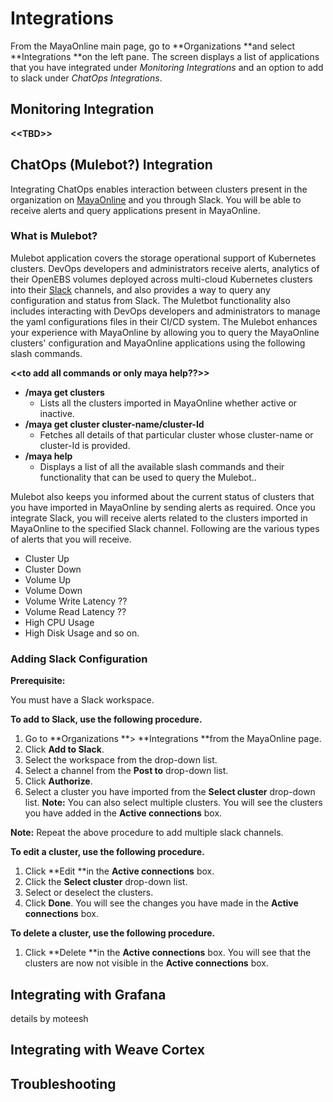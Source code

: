 # Integrations

From the MayaOnline main page, go to **Organizations  **and select **Integrations **on the left pane. The screen displays a list of applications that you have integrated under _Monitoring Integrations_ and an option to add to slack under _ChatOps Integrations_.

## Monitoring Integration

**&lt;&lt;TBD&gt;&gt;**

## ChatOps \(Mulebot?\) Integration

Integrating ChatOps enables interaction between clusters present in the organization on [MayaOnline](https://mayaonline.io/) and you through Slack. You will be able to receive alerts and query applications present in MayaOnline.

### What is Mulebot?

Mulebot application covers the storage operational support of Kubernetes clusters. DevOps developers and administrators receive alerts, analytics of their OpenEBS volumes deployed across multi-cloud Kubernetes clusters into their [Slack](https://slack.com/) channels, and also provides a way to query any configuration and status from Slack. The Muletbot functionality also includes interacting with DevOps developers and administrators to manage the yaml configurations files in their CI/CD system. The Mulebot enhances your experience with MayaOnline by allowing you to query the MayaOnline clusters' configuration and MayaOnline applications using the following slash commands.

**&lt;&lt;to add all commands or only maya help??&gt;&gt;**

* **/maya get clusters**
  * Lists all the clusters imported in MayaOnline whether active or inactive.
* **/maya get cluster cluster-name/cluster-Id**
  * Fetches all details of that particular cluster whose cluster-name or cluster-Id is provided.
* **/maya help**
  * Displays a list of all the available slash commands and their functionality that can be used to query the Mulebot..

Mulebot also keeps you informed about the current status of clusters that you have imported in MayaOnline by sending alerts as required. Once you integrate Slack, you will receive alerts related to the clusters imported in MayaOnline to the specified Slack channel. Following are the various types of alerts that you will receive.

* Cluster Up 
* Cluster Down  
* Volume Up  
* Volume Down  
* Volume Write Latency  ??
* Volume Read Latency  ??
* High CPU Usage
* High Disk Usage and so on.

### Adding Slack Configuration

**Prerequisite:**

You must have a Slack workspace.

**To add to Slack, use the following procedure.**

1. Go to **Organizations **&gt; **Integrations **from the MayaOnline page.
2. Click **Add to Slack**.
3. Select the workspace from the drop-down list.
4. Select a channel from the **Post to** drop-down list.
5. Click **Authorize**.
6. Select a cluster you have imported from the **Select cluster** drop-down list.
   **Note:** You can also select multiple clusters.
   You will see the clusters you have added in the **Active connections** box.

**Note:** Repeat the above procedure to add multiple slack channels.

**To edit a cluster, use the following procedure.**

1. Click **Edit **in the **Active connections** box.
2. Click the **Select cluster** drop-down list.
3. Select or deselect the clusters.
4. Click **Done**.
   You will see the changes you have made in the **Active connections** box.

**To delete a cluster, use the following procedure.**

1. Click **Delete **in the **Active connections** box.
   You will see that the clusters are now not visible in the **Active connections** box.

## Integrating with Grafana

details by moteesh

## Integrating with Weave Cortex

## Troubleshooting



